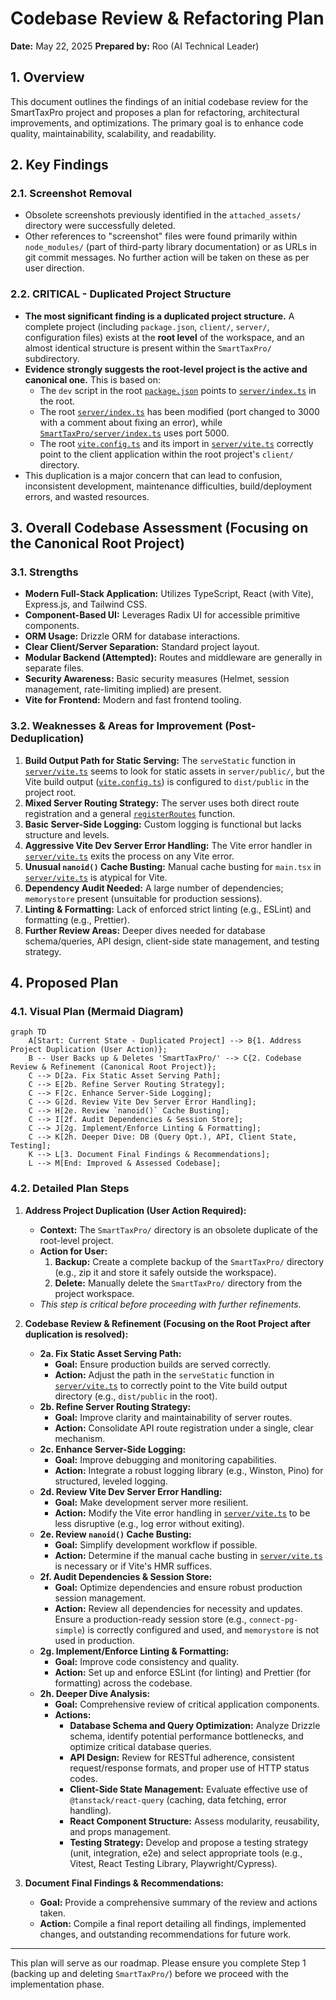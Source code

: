 # Codebase Review & Refactoring Plan

**Date:** May 22, 2025
**Prepared by:** Roo (AI Technical Leader)

## 1. Overview

This document outlines the findings of an initial codebase review for the SmartTaxPro project and proposes a plan for refactoring, architectural improvements, and optimizations. The primary goal is to enhance code quality, maintainability, scalability, and readability.

## 2. Key Findings

### 2.1. Screenshot Removal
- Obsolete screenshots previously identified in the `attached_assets/` directory were successfully deleted.
- Other references to "screenshot" files were found primarily within `node_modules/` (part of third-party library documentation) or as URLs in git commit messages. No further action will be taken on these as per user direction.

### 2.2. CRITICAL - Duplicated Project Structure
- **The most significant finding is a duplicated project structure.** A complete project (including `package.json`, `client/`, `server/`, configuration files) exists at the **root level** of the workspace, and an almost identical structure is present within the `SmartTaxPro/` subdirectory.
- **Evidence strongly suggests the root-level project is the active and canonical one.** This is based on:
    - The `dev` script in the root [`package.json`](package.json:6-7) points to [`server/index.ts`](server/index.ts:0) in the root.
    - The root [`server/index.ts`](server/index.ts:103) has been modified (port changed to 3000 with a comment about fixing an error), while [`SmartTaxPro/server/index.ts`](SmartTaxPro/server/index.ts:102) uses port 5000.
    - The root [`vite.config.ts`](vite.config.ts:0) and its import in [`server/vite.ts`](server/vite.ts:6) correctly point to the client application within the root project's `client/` directory.
- This duplication is a major concern that can lead to confusion, inconsistent development, maintenance difficulties, build/deployment errors, and wasted resources.

## 3. Overall Codebase Assessment (Focusing on the Canonical Root Project)

### 3.1. Strengths
*   **Modern Full-Stack Application:** Utilizes TypeScript, React (with Vite), Express.js, and Tailwind CSS.
*   **Component-Based UI:** Leverages Radix UI for accessible primitive components.
*   **ORM Usage:** Drizzle ORM for database interactions.
*   **Clear Client/Server Separation:** Standard project layout.
*   **Modular Backend (Attempted):** Routes and middleware are generally in separate files.
*   **Security Awareness:** Basic security measures (Helmet, session management, rate-limiting implied) are present.
*   **Vite for Frontend:** Modern and fast frontend tooling.

### 3.2. Weaknesses & Areas for Improvement (Post-Deduplication)
1.  **Build Output Path for Static Serving:** The `serveStatic` function in [`server/vite.ts`](server/vite.ts:70-85) seems to look for static assets in `server/public/`, but the Vite build output ([`vite.config.ts`](vite.config.ts:28)) is configured to `dist/public` in the project root.
2.  **Mixed Server Routing Strategy:** The server uses both direct route registration and a general [`registerRoutes`](server/routes.ts:2) function.
3.  **Basic Server-Side Logging:** Custom logging is functional but lacks structure and levels.
4.  **Aggressive Vite Dev Server Error Handling:** The Vite error handler in [`server/vite.ts`](server/vite.ts:34-37) exits the process on any Vite error.
5.  **Unusual `nanoid()` Cache Busting:** Manual cache busting for `main.tsx` in [`server/vite.ts`](server/vite.ts:57-60) is atypical for Vite.
6.  **Dependency Audit Needed:** A large number of dependencies; `memorystore` present (unsuitable for production sessions).
7.  **Linting & Formatting:** Lack of enforced strict linting (e.g., ESLint) and formatting (e.g., Prettier).
8.  **Further Review Areas:** Deeper dives needed for database schema/queries, API design, client-side state management, and testing strategy.

## 4. Proposed Plan

### 4.1. Visual Plan (Mermaid Diagram)

```mermaid
graph TD
    A[Start: Current State - Duplicated Project] --> B{1. Address Project Duplication (User Action)};
    B -- User Backs up & Deletes 'SmartTaxPro/' --> C{2. Codebase Review & Refinement (Canonical Root Project)};
    C --> D[2a. Fix Static Asset Serving Path];
    C --> E[2b. Refine Server Routing Strategy];
    C --> F[2c. Enhance Server-Side Logging];
    C --> G[2d. Review Vite Dev Server Error Handling];
    C --> H[2e. Review `nanoid()` Cache Busting];
    C --> I[2f. Audit Dependencies & Session Store];
    C --> J[2g. Implement/Enforce Linting & Formatting];
    C --> K[2h. Deeper Dive: DB (Query Opt.), API, Client State, Testing];
    K --> L[3. Document Final Findings & Recommendations];
    L --> M[End: Improved & Assessed Codebase];
```

### 4.2. Detailed Plan Steps

1.  **Address Project Duplication (User Action Required):**
    *   **Context:** The `SmartTaxPro/` directory is an obsolete duplicate of the root-level project.
    *   **Action for User:**
        1.  **Backup:** Create a complete backup of the `SmartTaxPro/` directory (e.g., zip it and store it safely outside the workspace).
        2.  **Delete:** Manually delete the `SmartTaxPro/` directory from the project workspace.
    *   *This step is critical before proceeding with further refinements.*

2.  **Codebase Review & Refinement (Focusing on the Root Project after duplication is resolved):**
    *   **2a. Fix Static Asset Serving Path:**
        *   **Goal:** Ensure production builds are served correctly.
        *   **Action:** Adjust the path in the `serveStatic` function in [`server/vite.ts`](server/vite.ts:70) to correctly point to the Vite build output directory (e.g., `dist/public` in the root).
    *   **2b. Refine Server Routing Strategy:**
        *   **Goal:** Improve clarity and maintainability of server routes.
        *   **Action:** Consolidate API route registration under a single, clear mechanism.
    *   **2c. Enhance Server-Side Logging:**
        *   **Goal:** Improve debugging and monitoring capabilities.
        *   **Action:** Integrate a robust logging library (e.g., Winston, Pino) for structured, leveled logging.
    *   **2d. Review Vite Dev Server Error Handling:**
        *   **Goal:** Make development server more resilient.
        *   **Action:** Modify the Vite error handling in [`server/vite.ts`](server/vite.ts:34-37) to be less disruptive (e.g., log error without exiting).
    *   **2e. Review `nanoid()` Cache Busting:**
        *   **Goal:** Simplify development workflow if possible.
        *   **Action:** Determine if the manual cache busting in [`server/vite.ts`](server/vite.ts:59) is necessary or if Vite's HMR suffices.
    *   **2f. Audit Dependencies & Session Store:**
        *   **Goal:** Optimize dependencies and ensure robust production session management.
        *   **Action:** Review all dependencies for necessity and updates. Ensure a production-ready session store (e.g., `connect-pg-simple`) is correctly configured and used, and `memorystore` is not used in production.
    *   **2g. Implement/Enforce Linting & Formatting:**
        *   **Goal:** Improve code consistency and quality.
        *   **Action:** Set up and enforce ESLint (for linting) and Prettier (for formatting) across the codebase.
    *   **2h. Deeper Dive Analysis:**
        *   **Goal:** Comprehensive review of critical application components.
        *   **Actions:**
            *   **Database Schema and Query Optimization:** Analyze Drizzle schema, identify potential performance bottlenecks, and optimize critical database queries.
            *   **API Design:** Review for RESTful adherence, consistent request/response formats, and proper use of HTTP status codes.
            *   **Client-Side State Management:** Evaluate effective use of `@tanstack/react-query` (caching, data fetching, error handling).
            *   **React Component Structure:** Assess modularity, reusability, and props management.
            *   **Testing Strategy:** Develop and propose a testing strategy (unit, integration, e2e) and select appropriate tools (e.g., Vitest, React Testing Library, Playwright/Cypress).

3.  **Document Final Findings & Recommendations:**
    *   **Goal:** Provide a comprehensive summary of the review and actions taken.
    *   **Action:** Compile a final report detailing all findings, implemented changes, and outstanding recommendations for future work.

---
This plan will serve as our roadmap. Please ensure you complete Step 1 (backing up and deleting `SmartTaxPro/`) before we proceed with the implementation phase.
